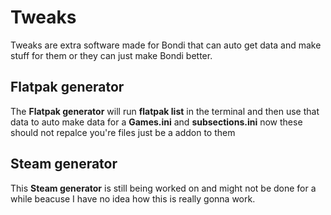 # Tweaks
Tweaks are extra software made for Bondi that can auto get data and make stuff for them or they can just make Bondi better.

## Flatpak generator
The **Flatpak generator** will run **flatpak list** in the terminal and then use that data to auto make data for a **Games.ini** and **subsections.ini** now these should not repalce you're files just be a addon to them

## Steam generator
This **Steam generator** is still being worked on and might not be done for a while beacuse I have no idea how this is really gonna work.
